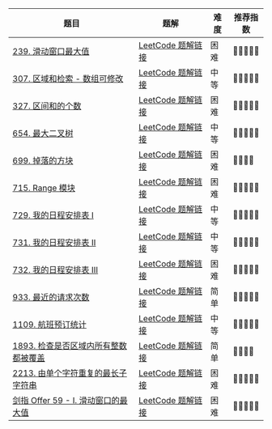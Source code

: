 | 题目                                                         | 题解                                                         | 难度 | 推荐指数 |
| ------------------------------------------------------------ | ------------------------------------------------------------ | ---- | -------- |
| [239. 滑动窗口最大值](https://leetcode.cn/problems/sliding-window-maximum/) | [LeetCode 题解链接](https://leetcode.cn/problems/sliding-window-maximum/solution/by-ac_oier-o89l/) | 困难 | 🤩🤩🤩🤩🤩    |
| [307. 区域和检索 - 数组可修改](https://leetcode-cn.com/problems/range-sum-query-mutable/) | [LeetCode 题解链接](https://leetcode-cn.com/problems/range-sum-query-mutable/solution/by-ac_oier-zmbn/) | 中等 | 🤩🤩🤩🤩🤩    |
| [327. 区间和的个数](https://leetcode.cn/problems/count-of-range-sum/) | [LeetCode 题解链接](https://leetcode.cn/problems/count-of-range-sum/solution/by-ac_oier-b36o/) | 困难 | 🤩🤩🤩🤩🤩    |
| [654. 最大二叉树](https://leetcode.cn/problems/maximum-binary-tree/) | [LeetCode 题解链接](https://leetcode.cn/problems/maximum-binary-tree/solution/by-ac_oier-s0wc/) | 中等 | 🤩🤩🤩🤩🤩    |
| [699. 掉落的方块](https://leetcode.cn/problems/falling-squares/) | [LeetCode 题解链接](https://leetcode.cn/problems/falling-squares/solution/by-ac_oier-zpf0/) | 困难 | 🤩🤩🤩🤩     |
| [715. Range 模块](https://leetcode.cn/problems/range-module/) | [LeetCode 题解链接](https://leetcode.cn/problems/range-module/solution/by-ac_oier-i4sw/) | 困难 | 🤩🤩🤩🤩🤩    |
| [729. 我的日程安排表 I](https://leetcode.cn/problems/my-calendar-i/) | [LeetCode 题解链接](https://leetcode.cn/problems/my-calendar-i/solution/by-ac_oier-hnjl/) | 中等 | 🤩🤩🤩🤩🤩    |
| [731. 我的日程安排表 II](https://leetcode-cn.com/problems/my-calendar-ii/) | [LeetCode 题解链接](https://leetcode-cn.com/problems/my-calendar-ii/solution/by-ac_oier-okkc/) | 中等 | 🤩🤩🤩🤩🤩    |
| [732. 我的日程安排表 III](https://leetcode-cn.com/problems/my-calendar-iii/) | [LeetCode 题解链接](https://leetcode-cn.com/problems/my-calendar-iii/solution/by-ac_oier-cv31/) | 困难 | 🤩🤩🤩🤩🤩    |
| [933. 最近的请求次数](https://leetcode-cn.com/problems/number-of-recent-calls/) | [LeetCode 题解链接](https://leetcode-cn.com/problems/number-of-recent-calls/solution/by-ac_oier-evqe/) | 简单 | 🤩🤩🤩🤩🤩    |
| [1109. 航班预订统计](https://leetcode-cn.com/problems/corporate-flight-bookings/) | [LeetCode 题解链接](https://leetcode-cn.com/problems/corporate-flight-bookings/solution/gong-shui-san-xie-yi-ti-shuang-jie-chai-fm1ef/) | 中等 | 🤩🤩🤩🤩🤩    |
| [1893. 检查是否区域内所有整数都被覆盖](https://leetcode-cn.com/problems/check-if-all-the-integers-in-a-range-are-covered/) | [LeetCode 题解链接](https://leetcode-cn.com/problems/check-if-all-the-integers-in-a-range-are-covered/solution/gong-shui-san-xie-yi-ti-shuang-jie-mo-ni-j83x/) | 简单 | 🤩🤩🤩🤩     |
| [2213. 由单个字符重复的最长子字符串](https://leetcode-cn.com/problems/longest-substring-of-one-repeating-character/) | [LeetCode 题解链接](https://leetcode-cn.com/problems/longest-substring-of-one-repeating-character/solution/by-ac_oier-0lso/) | 困难 | 🤩🤩🤩🤩🤩    |
| [剑指 Offer 59 - I. 滑动窗口的最大值](https://leetcode.cn/problems/hua-dong-chuang-kou-de-zui-da-zhi-lcof/) | [LeetCode 题解链接](https://leetcode.cn/problems/hua-dong-chuang-kou-de-zui-da-zhi-lcof/solution/by-ac_oier-sjym/) | 困难 | 🤩🤩🤩🤩🤩    |

